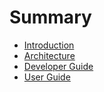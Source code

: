 # Summary

* [Introduction](README.md)
* [Architecture](architecture.md)
* [Developer Guide](developer-guide.md)
* [User Guide](user-guide.md) 